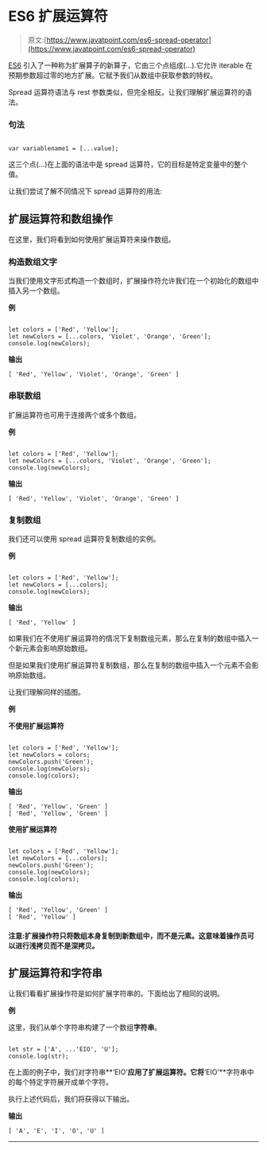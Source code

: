 # ES6 扩展运算符

> 原文:[https://www.javatpoint.com/es6-spread-operator](https://www.javatpoint.com/es6-spread-operator)

[ES6](https://www.javatpoint.com/es6) 引入了一种称为扩展算子的新算子，它由三个点组成(...).它允许 iterable 在预期参数超过零的地方扩展。它赋予我们从数组中获取参数的特权。

Spread 运算符语法与 rest 参数类似，但完全相反。让我们理解扩展运算符的语法。

### 句法

```

var variablename1 = [...value];

```

这三个点(...)在上面的语法中是 spread 运算符，它的目标是特定变量中的整个值。

让我们尝试了解不同情况下 spread 运算符的用法:

## 扩展运算符和数组操作

在这里，我们将看到如何使用扩展运算符来操作数组。

### 构造数组文字

当我们使用文字形式构造一个数组时，扩展操作符允许我们在一个初始化的数组中插入另一个数组。

**例**

```

let colors = ['Red', 'Yellow'];
let newColors = [...colors, 'Violet', 'Orange', 'Green'];
console.log(newColors);

```

**输出**

```
[ 'Red', 'Yellow', 'Violet', 'Orange', 'Green' ]

```

### 串联数组

扩展运算符也可用于连接两个或多个数组。

**例**

```

let colors = ['Red', 'Yellow'];
let newColors = [...colors, 'Violet', 'Orange', 'Green'];
console.log(newColors);

```

**输出**

```
[ 'Red', 'Yellow', 'Violet', 'Orange', 'Green' ]

```

### 复制数组

我们还可以使用 spread 运算符复制数组的实例。

**例**

```

let colors = ['Red', 'Yellow'];
let newColors = [...colors];
console.log(newColors);

```

**输出**

```
[ 'Red', 'Yellow' ]

```

如果我们在不使用扩展运算符的情况下复制数组元素，那么在复制的数组中插入一个新元素会影响原始数组。

但是如果我们使用扩展运算符复制数组，那么在复制的数组中插入一个元素不会影响原始数组。

让我们理解同样的插图。

**例**

**不使用扩展运算符**

```

let colors = ['Red', 'Yellow'];
let newColors = colors;
newColors.push('Green');
console.log(newColors);
console.log(colors);

```

**输出**

```
[ 'Red', 'Yellow', 'Green' ]
[ 'Red', 'Yellow', 'Green' ]

```

**使用扩展运算符**

```

let colors = ['Red', 'Yellow'];
let newColors = [...colors];
newColors.push('Green');
console.log(newColors);
console.log(colors);

```

**输出**

```
[ 'Red', 'Yellow', 'Green' ]
[ 'Red', 'Yellow' ]

```

#### 注意:扩展操作符只将数组本身复制到新数组中，而不是元素。这意味着操作员可以进行浅拷贝而不是深拷贝。

## 扩展运算符和字符串

让我们看看扩展操作符是如何扩展字符串的。下面给出了相同的说明。

**例**

这里，我们从单个字符串构建了一个数组**字符串**。

```

let str = ['A', ...'EIO', 'U'];
console.log(str);

```

在上面的例子中，我们对字符串**‘EIO’**应用了扩展运算符。它将**‘EIO’**字符串中的每个特定字符展开成单个字符。

执行上述代码后，我们将获得以下输出。

**输出**

```
[ 'A', 'E', 'I', 'O', 'U' ]

```

* * *